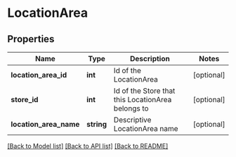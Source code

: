 # LocationArea

## Properties
Name | Type | Description | Notes
------------ | ------------- | ------------- | -------------
**location_area_id** | **int** | Id of the LocationArea | [optional] 
**store_id** | **int** | Id of the Store that this LocationArea belongs to | [optional] 
**location_area_name** | **string** | Descriptive LocationArea name | [optional] 

[[Back to Model list]](../README.md#documentation-for-models) [[Back to API list]](../README.md#documentation-for-api-endpoints) [[Back to README]](../README.md)


